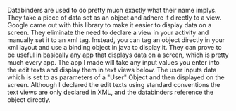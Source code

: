 Databinders are used to do pretty much exactly what their name implys.  They take a piece of data set as an object and adhere it directly to a view.  Google came out with this library to make it easier to display data on a screen.  They eliminate the need to declare a view in your activity and manually set it to an xml tag.  Instead, you can tag an object directly in your xml layout and use a binding object in java to display it.  They can prove to be useful in basically any app that displays data on a screen, which is pretty much every app.  The app I made will take any input values you enter into the edit texts and display them in text views below.  The user inputs data which is set to as parameters of a "User" Object and then displayed on the screen. Although I declared the edit texts using standard conventions the text views are only declared in XML, and the databinders reference the object directly.